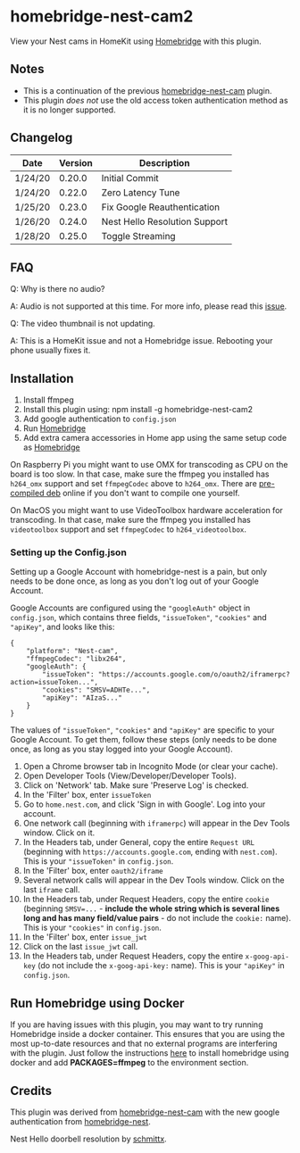 # homebridge-nest-cam2

View your Nest cams in HomeKit using [Homebridge](https://github.com/nfarina/homebridge) with this plugin.

## Notes
- This is a continuation of the previous [homebridge-nest-cam](https://github.com/KhaosT/homebridge-nest-cam) plugin.
- This plugin *does not* use the old access token authentication method as it is no longer supported.

## Changelog
| Date    | Version | Description                   |
|---------|---------|-------------------------------|
| 1/24/20 | 0.20.0  | Initial Commit                |
| 1/24/20 | 0.22.0  | Zero Latency Tune             |
| 1/25/20 | 0.23.0  | Fix Google Reauthentication   |
| 1/26/20 | 0.24.0  | Nest Hello Resolution Support |
| 1/28/20 | 0.25.0  | Toggle Streaming              |

## FAQ
Q: Why is there no audio?

A: Audio is not supported at this time. For more info, please read this [issue](https://github.com/Brandawg93/homebridge-nest-cam2/issues/1).

Q: The video thumbnail is not updating.

A: This is a HomeKit issue and not a Homebridge issue. Rebooting your phone usually fixes it.

## Installation

1. Install ffmpeg
2. Install this plugin using: npm install -g homebridge-nest-cam2
3. Add google authentication to ``config.json``
3. Run [Homebridge](https://github.com/nfarina/homebridge)
4. Add extra camera accessories in Home app using the same setup code as [Homebridge](https://github.com/nfarina/homebridge)

On Raspberry Pi you might want to use OMX for transcoding as CPU on the board is too slow. In that case, make sure the ffmpeg you installed has `h264_omx` support and set `ffmpegCodec` above to `h264_omx`. There are [pre-compiled deb](https://github.com/legotheboss/homebridge-camera-ffmpeg-omx) online if you don't want to compile one yourself.

On MacOS you might want to use VideoToolbox hardware acceleration for transcoding. In that case, make sure the ffmpeg you installed has `videotoolbox` support and set `ffmpegCodec` to `h264_videotoolbox`.


### Setting up the Config.json

Setting up a Google Account with homebridge-nest is a pain, but only needs to be done once, as long as you don't log out of your Google Account.

Google Accounts are configured using the `"googleAuth"` object in `config.json`, which contains three fields, `"issueToken"`, `"cookies"` and `"apiKey"`, and looks like this:

```
{
    "platform": "Nest-cam",
    "ffmpegCodec": "libx264",
    "googleAuth": {
        "issueToken": "https://accounts.google.com/o/oauth2/iframerpc?action=issueToken...",
        "cookies": "SMSV=ADHTe...",
        "apiKey": "AIzaS..."
    }
}
```
The values of `"issueToken"`, `"cookies"` and `"apiKey"` are specific to your Google Account. To get them, follow these steps (only needs to be done once, as long as you stay logged into your Google Account).

1. Open a Chrome browser tab in Incognito Mode (or clear your cache).
2. Open Developer Tools (View/Developer/Developer Tools).
3. Click on 'Network' tab. Make sure 'Preserve Log' is checked.
4. In the 'Filter' box, enter `issueToken`
5. Go to `home.nest.com`, and click 'Sign in with Google'. Log into your account.
6. One network call (beginning with `iframerpc`) will appear in the Dev Tools window. Click on it.
7. In the Headers tab, under General, copy the entire `Request URL` (beginning with `https://accounts.google.com`, ending with `nest.com`). This is your `"issueToken"` in `config.json`.
8. In the 'Filter' box, enter `oauth2/iframe`
9. Several network calls will appear in the Dev Tools window. Click on the last `iframe` call.
10. In the Headers tab, under Request Headers, copy the entire `cookie` (beginning `SMSV=...` - **include the whole string which is several lines long and has many field/value pairs** - do not include the `cookie:` name). This is your `"cookies"` in `config.json`.
11. In the 'Filter' box, enter `issue_jwt`
12. Click on the last `issue_jwt` call.
13. In the Headers tab, under Request Headers, copy the entire `x-goog-api-key` (do not include the `x-goog-api-key:` name). This is your `"apiKey"` in `config.json`.

## Run Homebridge using Docker

If you are having issues with this plugin, you may want to try running Homebridge inside a docker container. This ensures that you are using the most up-to-date resources and that no external programs are interfering with the plugin. Just follow the instructions [here](https://github.com/nfarina/homebridge/wiki/Install-Homebridge-on-Docker) to install homebridge using docker and add **PACKAGES=ffmpeg** to the environment section.

## Credits

This plugin was derived from [homebridge-nest-cam](https://github.com/KhaosT/homebridge-nest-cam) with the new google authentication from [homebridge-nest](https://github.com/chrisjshull/homebridge-nest).

Nest Hello doorbell resolution by [schmittx](https://github.com/schmittx/homebridge-nest-cam/commit/0878058dc5293c297a99c3a0c60d6c1b43e661b5).
